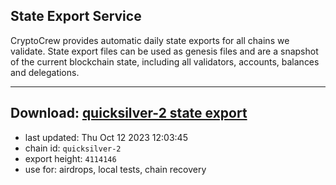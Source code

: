 ## State Export Service
CryptoCrew provides automatic daily state exports for all chains we validate. State export files can be used as genesis files and are a snapshot of the current blockchain state, including all validators, accounts, balances and delegations.

---
**Download: [quicksilver-2 state export](https://dl.ccvalidators.com/SERVICE/quicksilver/quicksilver-2_export_4114146.json)**
---

- last updated: Thu Oct 12 2023 12:03:45
- chain id: `quicksilver-2`
- export height: `4114146`
- use for: airdrops, local tests, chain recovery
